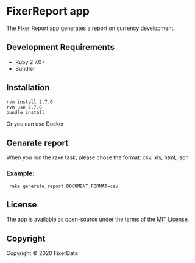 # FixerReport app 

The Fixer Report app generates a report on currency development.

## Development Requirements

  * Ruby 2.7.0+
  * Bundler

## Installation

```
rvm install 2.7.0
rvm use 2.7.0
bundle install
```

Or you can use Docker

## Genarate report

When you run the rake task, please chose the format: csv, xls, html, json

### Example: 

` rake generate_report DOCUMENT_FORMAT=csv`

## License

The app is available as open-source under the terms of the [MIT License](http://opensource.org/licenses/MIT).

## Copyright

Copyright © 2020 FixerData
